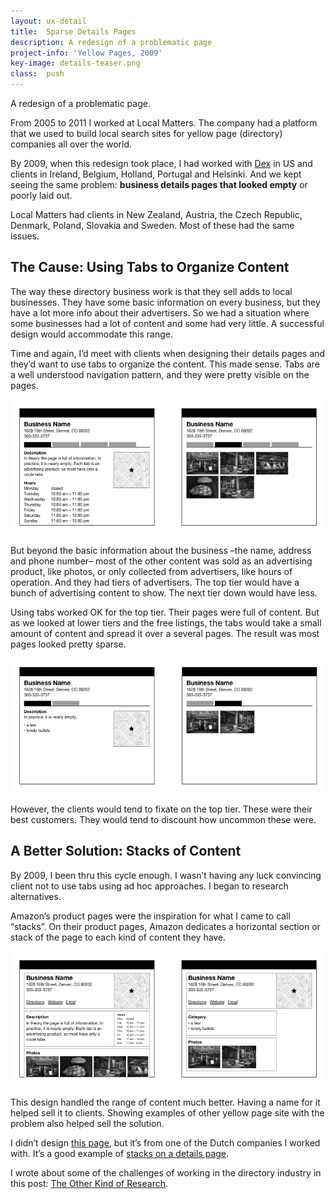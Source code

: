 ```yaml
---
layout: ux-detail
title:  Sparse Details Pages
description: A redesign of a problematic page
project-info: 'Yellow Pages, 2009'
key-image: details-teaser.png
class:  push
---
```


A redesign of a problematic page.

From 2005 to 2011 I worked at Local Matters. The company had a platform that we used to build local search sites for yellow page (directory) companies all over the world. 

By 2009, when this redesign took place, I had worked with [Dex][dex] in US and clients in Ireland, Belgium, Holland, Portugal and Helsinki. And we kept seeing the same problem: **business details pages that looked empty** or poorly laid out.

Local Matters had clients in New Zealand, Austria, the Czech Republic, Denmark, Poland, Slovakia and Sweden.  Most of these had the same issues.

## The Cause: Using Tabs to Organize Content

The way these directory business work is that they sell adds to local businesses. They have some basic information on every business, but they have a lot more info about their advertisers. So we had a situation where some businesses had a lot of content and some had very little. A successful design would accommodate this range.

Time and again, I’d meet with clients when designing their details pages and they’d want to use tabs to organize the content. This made sense. Tabs are a well understood navigation pattern, and they were pretty visible on the pages. 

<div class="ux-img">
	<img src="/img/ux/details-tabs-full.png" class="">
</div>

But beyond the basic information about the business –the name, address and phone number– most of the other content was sold as an advertising product, like photos, or only collected from advertisers, like hours of operation. And they had tiers of advertisers. The top tier would have a bunch of advertising content to show. The next tier down would have less.

Using tabs worked OK for the top tier. Their pages were full of content. But as we looked at lower tiers and the free listings, the tabs would take a small amount of content and spread it over a several pages. The result was most pages looked pretty sparse. 

<div class="ux-img">
	<img src="/img/ux/details-tabs.png" class="">
</div>


However, the clients would tend to fixate on the top tier. These were their best customers. They would tend to discount how uncommon these were.

## A Better Solution: Stacks of Content

By 2009,  I been thru this cycle enough. I wasn’t having any luck convincing client not to use tabs using ad hoc approaches. I began to research alternatives.

Amazon’s product pages were the inspiration for what I came to call “stacks”.  On their product pages, Amazon dedicates a horizontal section or stack of the page to each kind of content they have.

<div class="ux-img">
	<img src="/img/ux/details-stacks.png" class="">
</div>


This design handled the range of content much better. Having a name for it helped sell it to clients. Showing examples of other yellow page site with the problem also helped sell the solution.

I didn’t design [this page][dtg], but it’s from one of the Dutch companies I worked with. It’s a good example of [stacks on a details page][dtg].

I wrote about some of the challenges of working in the directory industry in this post: [The Other Kind of Research](/posts/the-other-kind-of-research).

[dtg]: https://www.detelefoongids.nl/rancho-leidseplein/20249412/5-1/
[dex]: https://www.dexpages.com/
